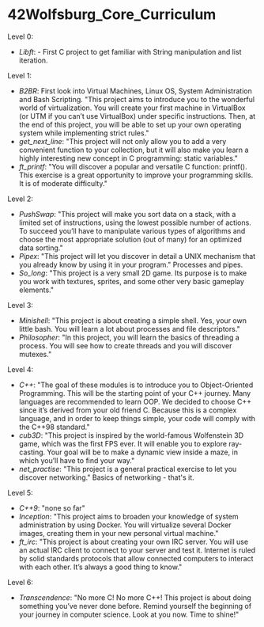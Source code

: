 # 42Wolfsburg_Core_Curriculum

Level 0:
- *Libft*:
         -  First C project to get familiar with String manipulation and list iteration.
         
Level 1:
- *B2BR*:
                  First look into Virtual Machines, Linux OS, System Administration and Bash Scripting. "This project aims to introduce you to the wonderful world of                     virtualization. You will create your first machine in VirtualBox (or UTM if you can’t use VirtualBox) under specific instructions. Then, at the end                     of this project, you will be able to set up your own operating system while implementing strict rules."
- *get_next_line*: 
                  "This project will not only allow you to add a very convenient function to your collection, but it will also make you learn a highly interesting new                       concept in C programming: static variables."
- *ft_printf*: 
                  "You will discover a popular and versatile C function: printf(). This exercise is a great opportunity to improve your programming skills. It is of                moderate difficulty."

Level 2:
- *PushSwap*: 
                   "This project will make you sort data on a stack, with a limited set of instructions, using the lowest possible number of actions. To succeed you’ll                      have to manipulate various types of algorithms and choose the most appropriate solution (out of many) for an
                           optimized data sorting."
- *Pipex*: 
                  "This project will let you discover in detail a UNIX mechanism that you already know by using it in your program." Processes and pipes.
- *So_long*: 
                  "This project is a very small 2D game. Its purpose is to make you work with textures, sprites,
                  and some other very basic gameplay elements."
    
   
Level 3:
- *Minishell*: 
                           "This project is about creating a simple shell. Yes, your own little bash.
You will learn a lot about processes and file descriptors."
- *Philosopher*: 
                           "In this project, you will learn the basics of threading a process. You will see how to create threads and you will discover mutexes."
    
Level 4:
- *C++*: 
                           "The goal of these modules is to introduce you to Object-Oriented Programming. This will be the starting point of your C++ journey. Many languages are recommended to learn OOP. We decided to choose C++ since it’s derived from your old friend C. Because this is a complex language, and in order to keep things simple, your code will
comply with the C++98 standard."
- *cub3D*: 
                           "This project is inspired by the world-famous Wolfenstein 3D game, which was the first FPS ever. It will enable you to explore ray-casting. Your goal will be to
make a dynamic view inside a maze, in which you’ll have to find your way."
- *net_practise*: 
                           "This project is a general practical exercise to let you discover networking." Basics of networking - that's it.


Level 5:
- *C++9*: 
                           "none so far"
- *Inception*: 
                           "This project aims to broaden your knowledge of system administration by using Docker. You will virtualize several Docker images, creating them in your new personal virtual machine."
- *ft_irc*: 
                           "This project is about creating your own IRC server. You will use an actual IRC client to connect to your server and test it. Internet is ruled by solid standards protocols that allow connected computers to interact with each other. It’s always a good thing to know."
    
   
Level 6:
- *Transcendence*: 
                           "No more C! No more C++! This project is about doing something you’ve never done before. Remind yourself the beginning of your journey in computer science. Look at you now. Time to shine!"
